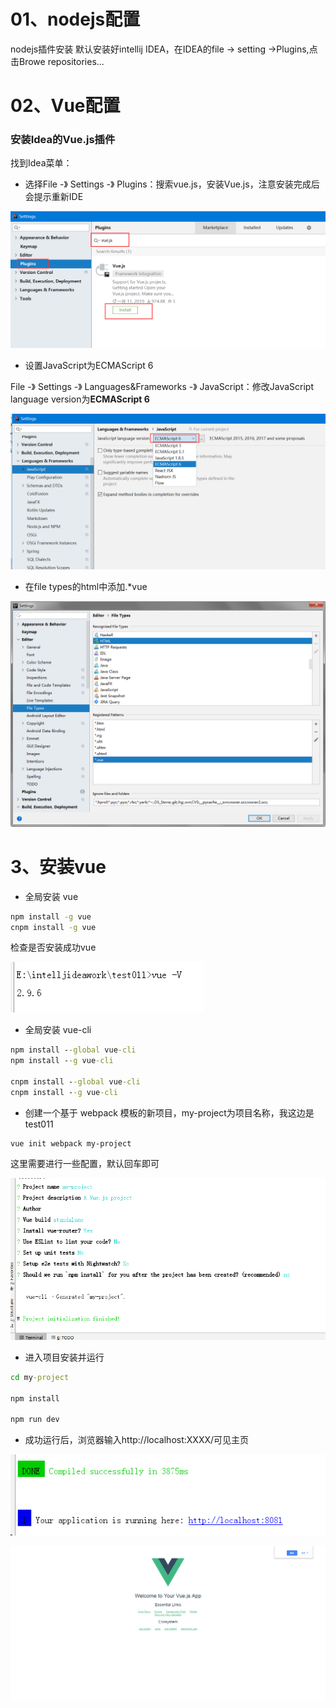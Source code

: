 # 01、nodejs配置

nodejs插件安装
默认安装好intellij IDEA，在IDEA的file -> setting ->Plugins,点击Browe repositories...



# 02、Vue配置

### 安装Idea的Vue.js插件

找到Idea菜单：

- 选择File -》 Settings -》 Plugins：搜索vue.js，安装Vue.js，注意安装完成后会提示重新IDE

 ![img](img\配置Vue\Vue插件.png)



-  设置JavaScript为ECMAScript 6

  File -》 Settings -》 Languages&Frameworks -》 JavaScript：修改JavaScript language version为**ECMAScript 6**

![img](img\配置Vue\JavaScript的设置.png)



- 在file types的html中添加.*vue

![img](img\配置Vue\文件类型.png)

 

# 3、安装vue

- 全局安装 vue

```cmd
npm install -g vue
cnpm install -g vue
```

检查是否安装成功vue

![img](img\配置Vue\Vue检查.png)



- 全局安装 vue-cli

```cmd
npm install --global vue-cli
npm install --g vue-cli

cnpm install --global vue-cli
cnpm install --g vue-cli
```




- 创建一个基于 webpack 模板的新项目，my-project为项目名称，我这边是test011
```CMD
vue init webpack my-project
```



这里需要进行一些配置，默认回车即可

![img](img\配置Vue\创建Vue工程.png)




- 进入项目安装并运行

```cmd
cd my-project

npm install

npm run dev
```



- 成功运行后，浏览器输入http://localhost:XXXX/可见主页

![img](img\配置Vue\Vue运行.png)

 

 ![img](img\配置Vue\Vue界面.png)

 